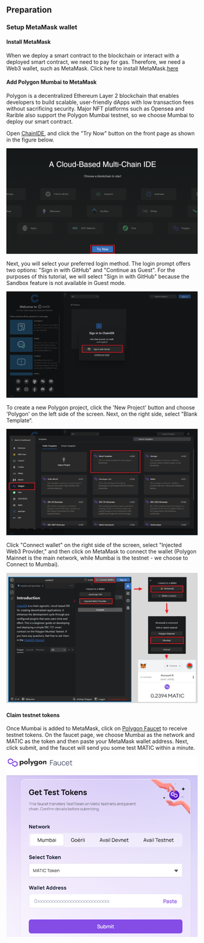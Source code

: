 ## Preparation

### Setup MetaMask wallet

#### Install MetaMask

When we deploy a smart contract to the blockchain or interact with a deployed smart contract, we need to pay for gas. Therefore, we need a Web3 wallet, such as MetaMask. Click here to install MetaMask.[here](https://metamask.io/)

#### Add Polygon Mumbai to MetaMask

Polygon is a decentralized Ethereum Layer 2 blockchain that enables developers to build scalable, user-friendly dApps with low transaction fees without sacrificing security. Major NFT platforms such as Opensea and Rarible also support the Polygon Mumbai testnet, so we choose Mumbai to deploy our smart contract.

Open [ChainIDE](https://chainide.com/), and click the "Try Now" button on the front page as shown in the figure below. 

![image-20230816160925822](/public/images/Polygon-Whitelist-NFT/section-0/0_2_1.png)

Next, you will select your preferred login method. The login prompt offers two options: "Sign in with GitHub" and "Continue as Guest". For the purposes of this tutorial, we will select "Sign in with GitHub" because the Sandbox feature is not available in Guest mode.

![image-20230816161111357](/public/images/Polygon-Whitelist-NFT/section-0/0_2_2.png)

To create a new Polygon project, click the 'New Project' button and choose 'Polygon' on the left side of the screen. Next, on the right side, select ”Blank Template“.

![image-20230816161348702](/public/images/Polygon-Whitelist-NFT/section-0/0_2_3.png)


Click "Connect wallet" on the right side of the screen, select "Injected Web3 Provider," and then click on MetaMask to connect the wallet (Polygon Mainnet is the main network, while Mumbai is the testnet - we choose to Connect to Mumbai).  

![image-20230114120433122](/public/images/Polygon-Whitelist-NFT/section-0/0_2_4.png)


#### Claim testnet tokens
Once Mumbai is added to MetaMask, click on [Polygon Faucet](https://faucet.polygon.technology/) to receive testnet tokens. On the faucet page, we choose Mumbai as the network and MATIC as the token and then paste your MetaMask wallet address. Next, click submit, and the faucet will send you some test MATIC within a minute.

![image-2023011412043342](/public/images/Polygon-Whitelist-NFT_[ChainIDE]/section-0/0_2_5.png)
